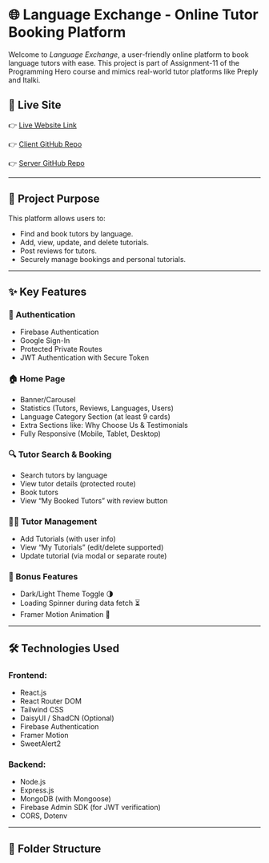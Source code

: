 # 🌐 Language Exchange - Online Tutor Booking Platform

Welcome to *Language Exchange*, a user-friendly online platform to book language tutors with ease. This project is part of Assignment-11 of the Programming Hero course and mimics real-world tutor platforms like Preply and Italki.

## 🚀 Live Site

👉 [Live Website Link]()

👉 [Client GitHub Repo](https://github.com/Programming-Hero-Web-Course4/b11a11-client-side-MstSubornaKhatun)

👉 [Server GitHub Repo](https://github.com/Programming-Hero-Web-Course4/b11a11-server-side-MstSubornaKhatun)

---

## 📌 Project Purpose

This platform allows users to:
- Find and book tutors by language.
- Add, view, update, and delete tutorials.
- Post reviews for tutors.
- Securely manage bookings and personal tutorials.

---

## ✨ Key Features

### 🔐 Authentication
- Firebase Authentication
- Google Sign-In
- Protected Private Routes
- JWT Authentication with Secure Token

### 🏠 Home Page
- Banner/Carousel
- Statistics (Tutors, Reviews, Languages, Users)
- Language Category Section (at least 9 cards)
- Extra Sections like: Why Choose Us & Testimonials
- Fully Responsive (Mobile, Tablet, Desktop)

### 🔍 Tutor Search & Booking
- Search tutors by language
- View tutor details (protected route)
- Book tutors
- View “My Booked Tutors” with review button

### 🧑‍🏫 Tutor Management
- Add Tutorials (with user info)
- View “My Tutorials” (edit/delete supported)
- Update tutorial (via modal or separate route)

### 🧪 Bonus Features
- Dark/Light Theme Toggle 🌗
- Loading Spinner during data fetch ⏳
- Framer Motion Animation 💫

---

## 🛠 Technologies Used

### Frontend:
- React.js
- React Router DOM
- Tailwind CSS
- DaisyUI / ShadCN (Optional)
- Firebase Authentication
- Framer Motion
- SweetAlert2

### Backend:
- Node.js
- Express.js
- MongoDB (with Mongoose)
- Firebase Admin SDK (for JWT verification)
- CORS, Dotenv

---

## 📁 Folder Structure

